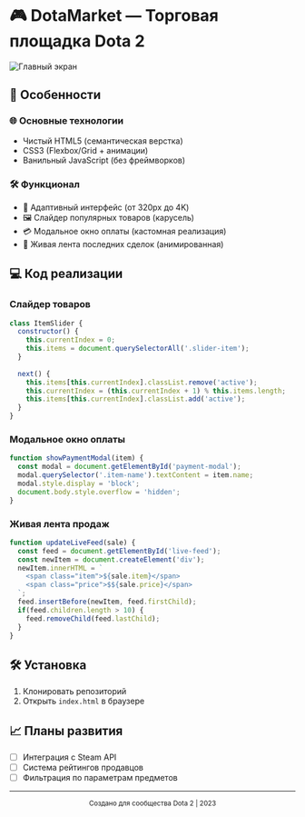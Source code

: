 # 🎮 DotaMarket — Торговая площадка Dota 2

![Главный экран](img/pre.jpg)

## 🚀 Особенности

### 🌐 Основные технологии

- Чистый HTML5 (семантическая верстка)
- CSS3 (Flexbox/Grid + анимации)
- Ванильный JavaScript (без фреймворков)


### 🛠️ Функционал

- 📱 Адаптивный интерфейс (от 320px до 4K)
- 🖼️ Слайдер популярных товаров (карусель)
- 💳 Модальное окно оплаты (кастомная реализация)
- 🔄 Живая лента последних сделок (анимированная)


## 💻 Код реализации

### Слайдер товаров
```javascript
class ItemSlider {
  constructor() {
    this.currentIndex = 0;
    this.items = document.querySelectorAll('.slider-item');
  }
  
  next() {
    this.items[this.currentIndex].classList.remove('active');
    this.currentIndex = (this.currentIndex + 1) % this.items.length;
    this.items[this.currentIndex].classList.add('active');
  }
}
```

### Модальное окно оплаты
```javascript
function showPaymentModal(item) {
  const modal = document.getElementById('payment-modal');
  modal.querySelector('.item-name').textContent = item.name;
  modal.style.display = 'block';
  document.body.style.overflow = 'hidden';
}
```

### Живая лента продаж
```javascript
function updateLiveFeed(sale) {
  const feed = document.getElementById('live-feed');
  const newItem = document.createElement('div');
  newItem.innerHTML = `
    <span class="item">${sale.item}</span>
    <span class="price">$${sale.price}</span>
  `;
  feed.insertBefore(newItem, feed.firstChild);
  if(feed.children.length > 10) {
    feed.removeChild(feed.lastChild);
  }
}
```

## 🛠 Установка
1. Клонировать репозиторий
2. Открыть `index.html` в браузере

## 📈 Планы развития

- [ ] Интеграция с Steam API
- [ ] Система рейтингов продавцов
- [ ] Фильтрация по параметрам предметов

---

<div align="center">
  <sub>Создано для сообщества Dota 2 | 2023</sub>
</div>
